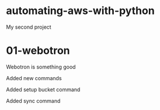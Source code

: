 # automating-aws-with-python
My second project

# 01-webotron

Webotron is something good

Added new commands

Added setup bucket command

Added sync command
